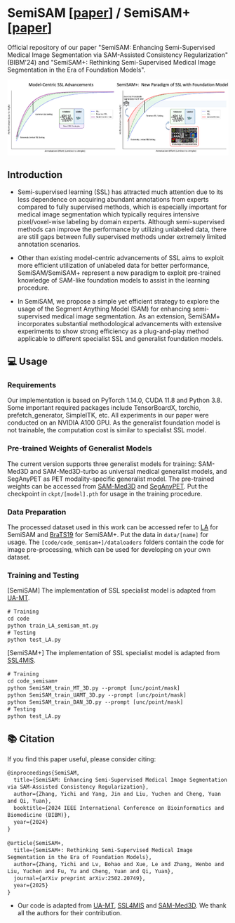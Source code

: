 # SemiSAM  [[paper](https://arxiv.org/pdf/2312.06316.pdf)] / SemiSAM+  [[paper](https://arxiv.org/pdf/2502.20749)] 

Official repository of our paper "SemiSAM: Enhancing Semi-Supervised Medical Image Segmentation via SAM-Assisted Consistency Regularization" (BIBM'24) and "SemiSAM+: Rethinking Semi-Supervised Medical Image Segmentation in the Era of Foundation Models".


![image](https://github.com/YichiZhang98/SemiSAM/blob/main/Highlight.png)

## Introduction

*  Semi-supervised learning (SSL) has attracted much attention due to its less dependence on acquiring abundant annotations from experts compared to fully supervised methods, which is especially important for medical image segmentation which typically requires intensive pixel/voxel-wise labeling by domain experts. Although semi-supervised methods can improve the performance by utilizing unlabeled data, there are still gaps between fully supervised methods under extremely limited annotation scenarios.

*  Other than existing model-centric advancements of SSL aims to exploit more efficient utilization of unlabeled data for better performance, SemiSAM/SemiSAM+ represent a new paradigm to exploit pre-trained knowledge of SAM-like foundation models to assist in the learning procedure.

*  In SemiSAM, we propose a simple yet efficient strategy to explore the usage of the Segment Anything Model (SAM) for enhancing semi-supervised medical image segmentation. As an extension, SemiSAM+ incorporates substantial methodological advancements with extensive experiments to show strong efficiency as a plug-and-play method applicable to different specialist SSL and generalist foundation models.





## :computer: Usage

### Requirements

Our implementation is based on PyTorch 1.14.0, CUDA 11.8 and Python 3.8. Some important required packages include TensorBoardX, torchio, prefetch_generator, SimpleITK, etc. All experiments in our paper were conducted on an NVIDIA A100 GPU. As the generalist foundation model is not trainable, the computation cost is similar to specialist SSL model.


### Pre-trained Weights of Generalist Models

The current version supports three generalist models for training: SAM-Med3D and SAM-Med3D-turbo as universal medical generalist models, and SegAnyPET as PET modality-specific generalist model. The pre-trained weights can be accessed from [SAM-Med3D](https://github.com/uni-medical/SAM-Med3D) and [SegAnyPET](https://github.com/YichiZhang98/SegAnyPET). Put the checkpoint in `ckpt/[model].pth` for usage in the training procedure.


### Data Preparation

The processed dataset used in this work can be accessed refer to [LA](https://github.com/yulequan/UA-MT/tree/master/data) for SemiSAM and [BraTS19](https://github.com/HiLab-git/SSL4MIS/tree/master/data/BraTS2019) for SemiSAM+. Put the data in `data/[name]` for usage. The `[code/code_semisam+]/dataloaders` folders contain the code for image pre-processing, which can be used for developing on your own dataset.



### Training and Testing


[SemiSAM] The implementation of SSL specialist model is adapted from [UA-MT](https://github.com/yulequan/UA-MT).

```
# Training
cd code
python train_LA_semisam_mt.py
# Testing
python test_LA.py
```


[SemiSAM+] The implementation of SSL specialist model is adapted from [SSL4MIS](https://github.com/HiLab-git/SSL4MIS/tree/master/data/BraTS2019).


```
# Training
cd code_semisam+
python SemiSAM_train_MT_3D.py --prompt [unc/point/mask]
python SemiSAM_train_UAMT_3D.py --prompt [unc/point/mask]
python SemiSAM_train_DAN_3D.py --prompt [unc/point/mask]
# Testing
python test_LA.py
```






## :books: Citation

If you find this paper useful, please consider citing:
```
@inproceedings{SemiSAM,
  title={SemiSAM: Enhancing Semi-Supervised Medical Image Segmentation via SAM-Assisted Consistency Regularization},
  author={Zhang, Yichi and Yang, Jin and Liu, Yuchen and Cheng, Yuan and Qi, Yuan},
  booktitle={2024 IEEE International Conference on Bioinformatics and Biomedicine (BIBM)},
  year={2024}
}

@article{SemiSAM+,
  title={SemiSAM+: Rethinking Semi-Supervised Medical Image Segmentation in the Era of Foundation Models},
  author={Zhang, Yichi and Lv, Bohao and Xue, Le and Zhang, Wenbo and Liu, Yuchen and Fu, Yu and Cheng, Yuan and Qi, Yuan},
  journal={arXiv preprint arXiv:2502.20749},
  year={2025}
}

```

* Our code is adapted from [UA-MT](https://github.com/yulequan/UA-MT), [SSL4MIS](https://github.com/HiLab-git/SSL4MIS/tree/master/data/BraTS2019) and [SAM-Med3D](https://github.com/uni-medical/SAM-Med3D). We thank all the authors for their contribution. 
